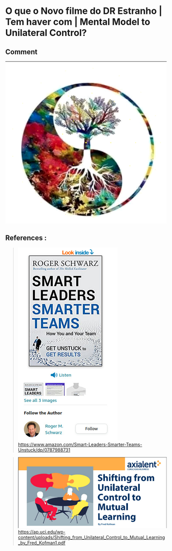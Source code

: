# O que o Novo filme do DR Estranho | Tem haver com | Mental Model to Unilateral Control?


## Comment

[![Watch the video](./imgs/Agil_Entendendo_Seu_Comportamento-1-VIDEO-SCREM.jpeg)](./imgs/Agil_Entendendo_Seu_Comportamento-1-VIDEO.mp4)

## References :

> ![...](./imgs/Agil_Entendendo_Seu_Comportamento-1-BOOK.jpeg)
https://www.amazon.com/Smart-Leaders-Smarter-Teams-Unstuck/dp/0787988731

> ![...](./imgs/Agil_Entendendo_Seu_Comportamento-1-ARTICLE.jpeg)
https://ap.uci.edu/wp-content/uploads/Shifting_from_Unilateral_Control_to_Mutual_Learning_by_Fred_Kofman1.pdf

